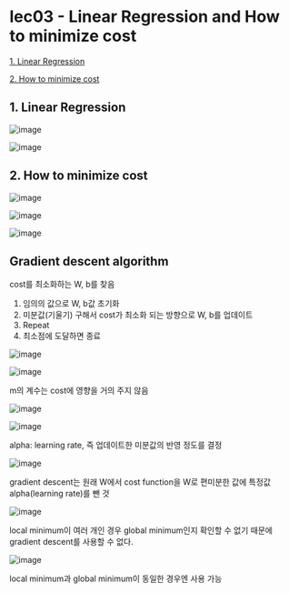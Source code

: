 # lec03 - Linear Regression and How to minimize cost

[1. Linear Regression](#1-linear-regression)

[2. How to minimize cost](#2-how-to-minimize-cost)

## 1. Linear Regression

![image](https://user-images.githubusercontent.com/55024771/103666994-b25dca80-4fb8-11eb-8416-f149a8438c17.png)

![image](https://user-images.githubusercontent.com/55024771/103667055-c73a5e00-4fb8-11eb-89df-f0454881c65b.png)


## 2. How to minimize cost

![image](https://user-images.githubusercontent.com/55024771/103669618-ebe40500-4fbb-11eb-8495-c4aaf75ea2ee.png)

![image](https://user-images.githubusercontent.com/55024771/103669688-05854c80-4fbc-11eb-881a-9bac822c60b4.png)

![image](https://user-images.githubusercontent.com/55024771/103669814-2a79bf80-4fbc-11eb-8548-93cbb5e0e995.png)


## Gradient descent algorithm
cost를 최소화하는 W, b를 찾음

1. 임의의 값으로 W, b값 초기화
2. 미분값(기울기) 구해서 cost가 최소화 되는 방향으로 W, b를 업데이트
3. Repeat
4. 최소점에 도달하면 종료

![image](https://user-images.githubusercontent.com/55024771/103667587-7a0abc00-4fb9-11eb-9326-7285b81c1c65.png)

![image](https://user-images.githubusercontent.com/55024771/103667818-bccc9400-4fb9-11eb-9202-c995760c2837.png)


m의 계수는 cost에 영향을 거의 주지 않음



![image](https://user-images.githubusercontent.com/55024771/103668133-2351b200-4fba-11eb-9326-4455ee3380e2.png)

![image](https://user-images.githubusercontent.com/55024771/103668333-55fbaa80-4fba-11eb-9511-b1657b0494b2.png)


alpha: learning rate, 즉 업데이트한 미분값의 반영 정도를 결정


![image](https://user-images.githubusercontent.com/55024771/103668666-af63d980-4fba-11eb-8c6d-2319954c257e.png)


gradient descent는 원래 W에서 cost function을 W로 편미분한 값에 특정값 alpha(learning rate)를 뺀 것


![image](https://user-images.githubusercontent.com/55024771/103668800-dd491e00-4fba-11eb-81d4-71376d37be71.png)


local minimum이 여러 개인 경우 global minimum인지 확인할 수 없기 때문에 gradient descent를 사용할 수 없다.


![image](https://user-images.githubusercontent.com/55024771/103668967-1da89c00-4fbb-11eb-832f-e2aece9708c2.png)


local minimum과 global minimum이 동일한 경우엔 사용 가능
